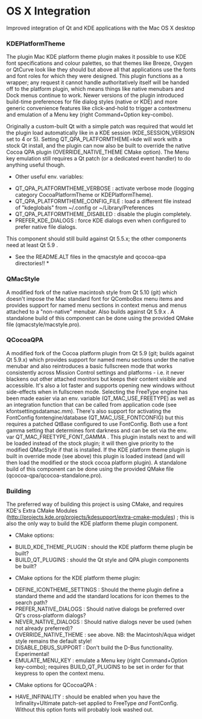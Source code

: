 # OS X Integration

Improved integration of Qt and KDE applications with the Mac OS X desktop

### KDEPlatformTheme

The plugin Mac KDE platform theme plugin makes it possible to use KDE font
specifications and colour palettes, so that themes like Breeze, Oxygen or
QtCurve look like they should but above all that applications use the fonts
and font roles for which they were designed. This plugin functions as a
wrapper; any request it cannot handle authoritatively itself will be handed
off to the platform plugin, which means things like native menubars and Dock
menus continue to work.
Newer versions of the plugin introduced build-time preferences for file
dialog styles (native or KDE) and more generic convenience features like
click-and-hold to trigger a contextmenu and emulation of a Menu key (right
Command+Option key-combo).

Originally a custom-built Qt with a simple patch was required that would let
the plugin load automatically like in a KDE session (KDE_SESSION_VERSION set to
4 or 5). Setting QT_QPA_PLATFORMTHEME=kde will work with a stock Qt install,
and the plugin can now also be built to override the native Cocoa QPA plugin
(OVERRIDE_NATIVE_THEME CMake option). The Menu key emulation still requires
a Qt patch (or a dedicated event handler) to do anything useful though.

* Other useful env. variables:
- QT_QPA_PLATFORMTHEME_VERBOSE : activate verbose mode (logging category
  CocoaPlatformTheme or KDEPlatformTheme).
- QT_QPA_PLATFORMTHEME_CONFIG_FILE : load a different file instead of "kdeglobals"
  from ~/.config or ~/Library/Preferences
- QT_QPA_PLATFORMTHEME_DISABLED : disable the plugin completely.
- PREFER_KDE_DIALOGS : force KDE dialogs even when configured to prefer native
  file dialogs.

This component should still build against Qt 5.5.x; the other components need at
least Qt 5.9 .
* See the README.ALT files in the qmacstyle and qcocoa-qpa directories!! *

### QMacStyle
A modified fork of the native macintosh style from Qt 5.10 (git) which doesn't
impose the Mac standard font for QComboBox menu items and provides support
for named menu sections in context menus and menus attached to a "non-native"
menubar. Also builds against Qt 5.9.x .
A standalone build of this component can be done using the provided QMake file
(qmacstyle/macstyle.pro).

### QCocoaQPA
A modified fork of the Cocoa platform plugin from Qt 5.9 (git; builds against Qt
5.9.x) which provides support for named menu sections under the native menubar
and also reintroduces a basic fullscreen mode that works consistently across
Mission Control settings and platforms - i.e. it never blackens out other
attached monitors but keeps their content visible and accessible. It's also a
lot faster and supports opening new windows without side-effects when in
fullscreen mode. Selecting the FreeType engine has been made easier via an env.
variable (QT_MAC_USE_FREETYPE) as well as an integration function that can be
called from application code (see kfontsettingsdatamac.mm). There's also support
for activating the FontConfig fontengine/database (QT_MAC_USE_FONTCONFIG) but
this requires a patched QtBase configured to use FontConfig. Both use a font
gamma setting that determines font darkness and can be set via the env. var
QT_MAC_FREETYPE_FONT_GAMMA .
This plugin installs next to and will be loaded instead of the stock plugin; it
will then give priority to the modified QMacStyle if that is installed. If the
KDE platform theme plugin is built in override mode (see above) this plugin is
loaded instead (and will then load the modified or the stock cocoa platform
plugin).
A standalone build of this component can be done using the provided QMake file
(qcocoa-qpa/qcocoa-standalone.pro).

### Building
The preferred way of building this project is using CMake, and requires KDE's Extra
CMake Modules (http://projects.kde.org/projects/kdesupport/extra-cmake-modules) ;
this is also the only way to build the KDE platform theme plugin component.

* CMake options:
- BUILD_KDE_THEME_PLUGIN : should the KDE platform theme plugin be built?
- BUILD_QT_PLUGINS : should the Qt style and QPA plugin components be built?

* CMake options for the KDE platform theme plugin:
- DEFINE_ICONTHEME_SETTINGS : Should the theme plugin define a standard theme and
  add the standard locations for icon themes to the search path?
- PREFER_NATIVE_DIALOGS : Should native dialogs be preferred over Qt's cross-platform
  dialogs?
- NEVER_NATIVE_DIALOGS : Should native dialogs never be used (when not already preferred)?
- OVERRIDE_NATIVE_THEME : see above. NB: the Macintosh/Aqua widget style remains the
  default style!
- DISABLE_DBUS_SUPPORT : Don't build the D-Bus functionality. Experimental!
- EMULATE_MENU_KEY : emulate a Menu key (right Command+Option key-combo); requires
  BUILD_QT_PLUGINS to be set in order for that keypress to open the context menu.

* CMake options for QCocoaQPA :
- HAVE_INFINALITY : should be enabled when you have the Infinality+Ultimate patch-set
  applied to FreeType *and* FontConfig. Without this option fonts will probably look
  washed out.

